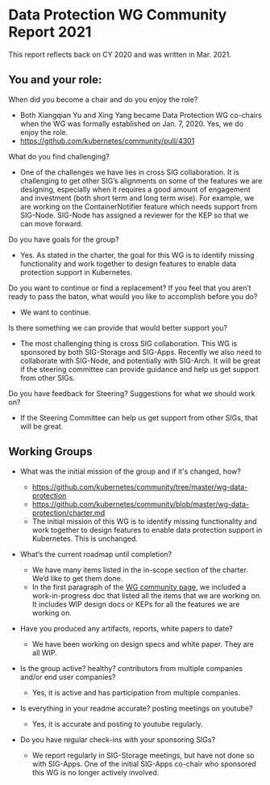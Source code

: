 # Data Protection WG Community Report 2021

This report reflects back on CY 2020 and was written in Mar. 2021.

## You and your role:

When did you become a chair and do you enjoy the role?
* Both Xiangqian Yu and Xing Yang became Data Protection WG co-chairs when the WG was formally established on Jan. 7, 2020. Yes, we do enjoy the role.
* https://github.com/kubernetes/community/pull/4301
 
What do you find challenging?
* One of the challenges we have lies in cross SIG collaboration. It is challenging to get other SIG’s alignments on some of the features we are designing, especially when it requires a good amount of engagement and investment (both short term and long term wise). For example, we are working on the ContainerNotifier feature which needs support from SIG-Node. SIG-Node has assigned a reviewer for the KEP so that we can move forward.

Do you have goals for the group?
* Yes. As stated in the charter, the goal for this WG is to identify missing functionality and work together to design features to enable data protection support in Kubernetes.
 
Do you want to continue or find a replacement? If you feel that you aren’t ready to pass the baton, what would you like to accomplish before you do?
* We want to continue.
 
Is there something we can provide that would better support you?
* The most challenging thing is cross SIG collaboration. This WG is sponsored by both SIG-Storage and SIG-Apps. Recently we also need to collaborate with SIG-Node, and potentially with SIG-Arch. It will be great if the steering committee can provide guidance and help us get support from other SIGs.
 
Do you have feedback for Steering? Suggestions for what we should work on?
* If the Steering Committee can help us get support from other SIGs, that will be great.

## Working Groups
* What was the initial mission of the group and if it's changed, how?
  * https://github.com/kubernetes/community/tree/master/wg-data-protection
  * https://github.com/kubernetes/community/blob/master/wg-data-protection/charter.md
  * The initial mission of this WG is to identify missing functionality and work together to design features to enable data protection support in Kubernetes. This is unchanged.
 
* What’s the current roadmap until completion?
  * We have many items listed in the in-scope section of the charter. We’d like to get them done.
  * In the first paragraph of the [WG community page](https://github.com/kubernetes/community/tree/master/wg-data-protection#data-protection-working-group), we included a work-in-progress doc that listed all the items that we are working on. It includes WIP design docs or KEPs for all the features we are working on.
 
* Have you produced any artifacts, reports, white papers to date?
  * We have been working on design specs and white paper. They are all WIP.
 
* Is the group active? healthy? contributors from multiple companies and/or end user companies?
  * Yes, it is active and has participation from multiple companies.
 
* Is everything in your readme accurate? posting meetings on youtube?
  * Yes, it is accurate and posting to youtube regularly.
 
* Do you have regular check-ins with your sponsoring SIGs?
  * We report regularly in SIG-Storage meetings, but have not done so with SIG-Apps. One of the initial SIG-Apps co-chair who sponsored this WG is no longer actively involved.

